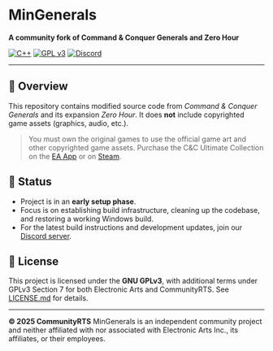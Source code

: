 <!-- SPDX-License-Identifier: GPL-3.0-only -->
<!-- SPDX-License-Comment: Additional terms per LicenseRef-CommunityRTS-Section7 -->

# MinGenerals

**A community fork of Command & Conquer Generals and Zero Hour**

[![C++](https://img.shields.io/badge/Language-C++-blue.svg)](https://isocpp.org/)
[![GPL v3](https://img.shields.io/badge/License-GPL%20v3-orange.svg)](LICENSE.md)
[![Discord](https://img.shields.io/badge/Discord-Join%20Server-5865F2.svg)](https://discord.gg/CRZDZEhR5p)

---

## 📜 Overview

This repository contains modified source code from *Command & Conquer Generals* and its expansion *Zero Hour*.
It does **not** include copyrighted game assets (graphics, audio, etc.).

> You must own the original games to use the official game art and other copyrighted game assets.
Purchase the C&C Ultimate Collection on the
[EA App](https://www.ea.com/en-gb/games/command-and-conquer/command-and-conquer-the-ultimate-collection/buy/pc)
or on
[Steam](https://store.steampowered.com/bundle/39394/Command__Conquer_The_Ultimate_Collection/).

## 📌 Status

- Project is in an **early setup phase**.
- Focus is on establishing build infrastructure, cleaning up the codebase, and restoring a working Windows build.
- For the latest build instructions and development updates, join our [Discord server](https://discord.gg/CRZDZEhR5p).

## 📄 License

This project is licensed under the **GNU GPLv3**, with additional terms under GPLv3 Section 7 for both Electronic Arts and CommunityRTS. See [LICENSE.md](LICENSE.md) for details.

---

**© 2025 CommunityRTS**
MinGenerals is an independent community project and neither affiliated with nor associated with Electronic Arts Inc., its affiliates, or their employees.
